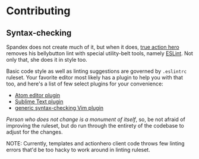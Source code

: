 # Contributing

## Syntax-checking

Spandex does not create much of it, but when it does, [true action
hero](http://www.body-pixel.com/2010/10/12/lavanderman-–-croatian-comic-book-hero/)
removes his bellybutton lint with special utility-belt tools, namely
[ESLint](http://eslint.org). Not only that, she does it in style too.

Basic code style as well as linting suggestions are governed by `.eslintrc`
ruleset. Your favorite editor most likely has a plugin to help you with that
too, and here's a list of few select plugins for your convenience:

- [Atom editor plugin](https://atom.io/packages/linter-eslint)
- [Sublime Text plugin](https://github.com/roadhump/SublimeLinter-eslint)
- [generic syntax-checking Vim plugin](https://github.com/scrooloose/syntastic)

*Person who does not change is a monument of itself*, so, be not afraid of
improving the ruleset, but do run through the entirety of the codebase to adjust
for the changes.

NOTE: Currently, templates and actionhero client code throws few linting errors
that'd be too hacky to work around in linting ruleset.


